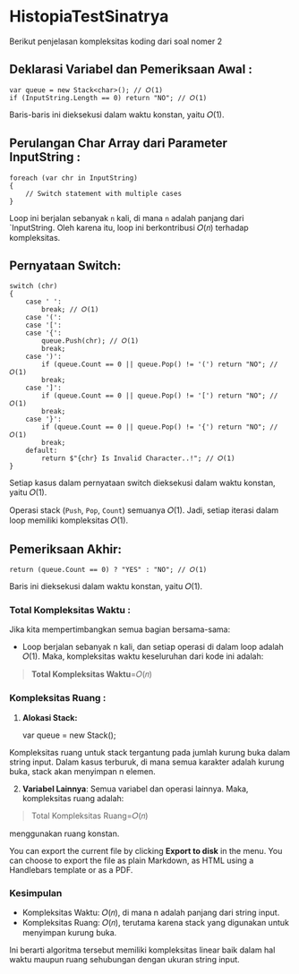 # HistopiaTestSinatrya

Berikut penjelasan  kompleksitas koding dari soal nomer 2

## Deklarasi Variabel dan Pemeriksaan Awal :

    var queue = new Stack<char>(); // 𝑂(1)
    if (InputString.Length == 0) return "NO"; // 𝑂(1)

Baris-baris ini dieksekusi dalam waktu konstan, yaitu 𝑂(1).

## Perulangan Char Array dari Parameter InputString :

    foreach (var chr in InputString)
    {
        // Switch statement with multiple cases
    }
Loop ini berjalan sebanyak `n` kali, di mana `n` adalah panjang dari `InputString. Oleh karena itu, loop ini berkontribusi 𝑂(𝑛) terhadap kompleksitas.

## Pernyataan Switch:

    switch (chr)
    {
        case ' ':
            break; // 𝑂(1)
        case '(':
        case '[':
        case '{':
            queue.Push(chr); // 𝑂(1)
            break;
        case ')':
            if (queue.Count == 0 || queue.Pop() != '(') return "NO"; // 𝑂(1)
            break;
        case ']':
            if (queue.Count == 0 || queue.Pop() != '[') return "NO"; // 𝑂(1)
            break;
        case '}':
            if (queue.Count == 0 || queue.Pop() != '{') return "NO"; // 𝑂(1)
            break;
        default:
            return $"{chr} Is Invalid Character..!"; // 𝑂(1)
    }
Setiap kasus dalam pernyataan switch dieksekusi dalam waktu konstan, yaitu 𝑂(1).

Operasi stack (`Push`, `Pop`, `Count`) semuanya 𝑂(1). Jadi, setiap iterasi dalam loop memiliki kompleksitas 𝑂(1).

## Pemeriksaan Akhir:

    return (queue.Count == 0) ? "YES" : "NO"; // 𝑂(1)

Baris ini dieksekusi dalam waktu konstan, yaitu 𝑂(1).


### Total Kompleksitas Waktu : 

Jika kita mempertimbangkan semua bagian bersama-sama:
 - Loop berjalan sebanyak n kali, dan setiap operasi di dalam loop
   adalah 𝑂(1).
Maka, kompleksitas waktu keseluruhan dari kode ini adalah:


> **Total Kompleksitas Waktu**=𝑂(𝑛)

### Kompleksitas Ruang : 

1. **Alokasi Stack:**

    var queue = new Stack<char>();

Kompleksitas ruang untuk stack tergantung pada jumlah kurung buka dalam string input. Dalam kasus terburuk, di mana semua karakter adalah kurung buka, stack akan menyimpan n elemen.

 2. **Variabel Lainnya**: 
Semua variabel dan operasi lainnya. Maka, kompleksitas ruang adalah:

> Total Kompleksitas Ruang=𝑂(𝑛)
 
menggunakan ruang konstan.

You can export the current file by clicking **Export to disk** in the menu. You can choose to export the file as plain Markdown, as HTML using a Handlebars template or as a PDF.


### Kesimpulan

 - Kompleksitas Waktu: 𝑂(𝑛), di mana n adalah panjang dari string input.
 - Kompleksitas Ruang: 𝑂(𝑛), terutama karena stack yang digunakan untuk menyimpan kurung buka.

Ini berarti algoritma tersebut memiliki kompleksitas linear baik dalam hal waktu maupun ruang sehubungan dengan ukuran string input.
